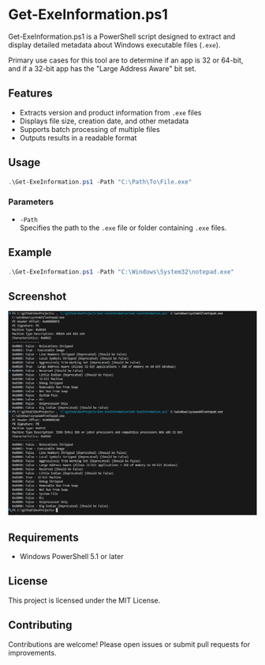 # Get-ExeInformation.ps1

Get-ExeInformation.ps1 is a PowerShell script designed to extract and display detailed metadata about Windows executable files (`.exe`).

Primary use cases for this tool are to determine if an app is 32 or 64-bit, and if a 32-bit app has the "Large Address Aware" bit set.

## Features

- Extracts version and product information from `.exe` files
- Displays file size, creation date, and other metadata
- Supports batch processing of multiple files
- Outputs results in a readable format

## Usage

```powershell
.\Get-ExeInformation.ps1 -Path "C:\Path\To\File.exe"
```

### Parameters

- `-Path`  
    Specifies the path to the `.exe` file or folder containing `.exe` files.

## Example

```powershell
.\Get-ExeInformation.ps1 -Path "C:\Windows\System32\notepad.exe"
```

## Screenshot

![Screenshot showing Get-ExeInformation.ps1 output](images/screenshot.png)

## Requirements

- Windows PowerShell 5.1 or later

## License

This project is licensed under the MIT License.

## Contributing

Contributions are welcome! Please open issues or submit pull requests for improvements.
